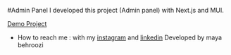 


#Admin Panel
I developed this project (Admin panel) with Next.js and MUI.
 
[Demo Project](https://superb-bavarois-5c7ec5.netlify.app/developer)
- How to reach me : with my [instagram](https://www.instagram.com/maya_behroozi) and 
[linkedin](https://www.linkedin.com/in/maya-behroozi-5b27a425b/) 
 Developed by maya behroozi


